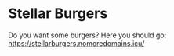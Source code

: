 # Stellar Burgers

Do you want some burgers? Here you should go:
https://stellarburgers.nomoredomains.icu/
